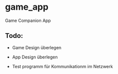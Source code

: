 # game_app

Game Companion App

## Todo:
- Game Design überlegen 
- App Design überlegen

- Test programm für Kommunikationm im Netzwerk